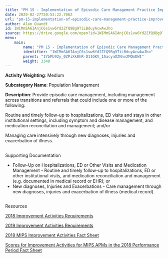 ```yaml
---
title: "PM 15 - Implementation of Episodic Care Management Practice Improvements"
date: 2020-02-27T20:53:22.706Z
url: "pm-15-implementation-of-episodic-care-management-practice-improvements.md"
author: Alan Quandt
id: 1WIMmSA6IAnjC6s1vw6Yd2ZfQ9Bg9TiLBduyAcwAwJho
source: https://drive.google.com/open?id=1WIMmSA6IAnjC6s1vw6Yd2ZfQ9Bg9TiLBduyAcwAwJho
menu:
    main:
        name: "PM 15 - Implementation of Episodic Care Management Practice Improvements"
        identifier: "1WIMmSA6IAnjC6s1vw6Yd2ZfQ9Bg9TiLBduyAcwAwJho"
        parent: "1YbPb92y_0ZPiXk8hR-D11GKV_1AacyaOZNnv2MQmDWI"
        weight: 3340
---
```









**Activity Weighting**: Medium

**Subcategory Name**: Population Management

**Description**: Provide episodic care management, including management across transitions and referrals that could include one or more of the following:

Routine and timely follow-up to hospitalizations, ED visits and stays in other institutional settings, including symptom and disease management, and medication reconciliation and management; and/or

Managing care intensively through new diagnoses, injuries and exacerbation of illness.







## 

Supporting Documentation

* Follow-Up on Hospitalizations, ED or Other Visits and Medication Management - Routine and timely follow-up to hospitalizations, ED or other institutional visits, and medication reconciliation and management (e.g. documented in medical record or EHR); or 
* New diagnoses, Injuries and Exacerbations - Care management through new diagnoses, injuries and exacerbation of illness (medical record).







## 

Resources

[2018 Improvement Activities Requirements](https://qpp.cms.gov/mips/improvement-activities?py=2018)

[2019 Improvement Activities Requirements](https://qpp.cms.gov/mips/improvement-activities?py=2019)

[2018 MIPS Improvement Activities Fact Sheet](https://qpp.cms.gov/resource/2018%20MIPS%20Improvement%20Activities%20Fact%20Sheet)

[Scores for Improvement Activities for MIPS APMs in the 2018 Performance Period Fact Sheet](https://qpp.cms.gov/resource/2018%20MIPS%20APMs%20improvement%20Activities%20scores%20fact%20sheet)

